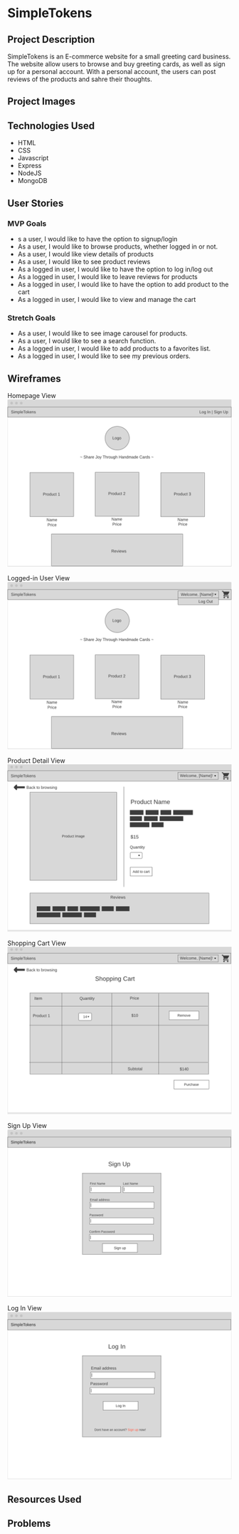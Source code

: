 # SimpleTokens 

## Project Description 

SimpleTokens is an E-commerce website for a small greeting card business. The website allow users to browse and buy greeting cards, as well as sign up for a personal account. With a personal account, the users can post reviews of the products and sahre their thoughts.

## Project Images 

## Technologies Used
- HTML
- CSS
- Javascript
- Express
- NodeJS
- MongoDB

## User Stories 

### MVP Goals 
- s a user, I would like to have the option to signup/login
- As a user, I would like to browse products, whether logged in or not.
- As a user, I would like view details of products
- As a user, I would like to see product reviews
- As a logged in user,  I would like to have the option to log in/log out
- As a logged in user, I would like to leave reviews for products
- As a logged in user, I would like to have the option to add product to the cart
- As a logged in user,  I would like to view and manage the cart

### Stretch Goals 
- As a user, I would like to see image carousel for products.
- As a user, I would like to see a search function.
- As a logged in user, I would like to add products to a favorites list.
- As a logged in user, I would like to see my previous orders.
## Wireframes 

Homepage View
![Homepage View](./assets/wireframes/Wireframe%201%20-%20Homepage%20View.png)

Logged-in User View 
![Logged-in User View](./assets/wireframes/Wireframe%202%20-%20Logged%20in%20User%20View.png)

Product Detail View 
![Product Detail View](./assets/wireframes/Wireframe%203%20-%20Product%20Detail%20View.png)

Shopping Cart View
![Shopping Cart View](./assets/wireframes/Wireframe%204%20-%20Shopping%20Cart%20View.png)

Sign Up View 
![Sign Up View](./assets/wireframes/Wireframe%205%20-%20Sign%20Up%20View%20.png)

Log In View 
![Log In View](./assets/wireframes/Wireframe%206%20-%20Log%20In%20View.png)

## Resources Used

## Problems 
